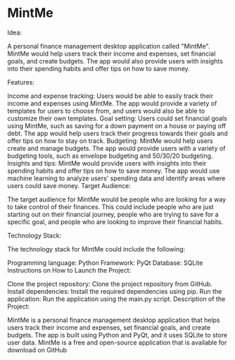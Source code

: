 # MintMe
Idea:

A personal finance management desktop application called "MintMe". MintMe would help users track their income and expenses, set financial goals, and create budgets. The app would also provide users with insights into their spending habits and offer tips on how to save money.

Features:

Income and expense tracking: Users would be able to easily track their income and expenses using MintMe. The app would provide a variety of templates for users to choose from, and users would also be able to customize their own templates.
Goal setting: Users could set financial goals using MintMe, such as saving for a down payment on a house or paying off debt. The app would help users track their progress towards their goals and offer tips on how to stay on track.
Budgeting: MintMe would help users create and manage budgets. The app would provide users with a variety of budgeting tools, such as envelope budgeting and 50/30/20 budgeting.
Insights and tips: MintMe would provide users with insights into their spending habits and offer tips on how to save money. The app would use machine learning to analyze users' spending data and identify areas where users could save money.
Target Audience:

The target audience for MintMe would be people who are looking for a way to take control of their finances. This could include people who are just starting out on their financial journey, people who are trying to save for a specific goal, and people who are looking to improve their financial habits.

Technology Stack:

The technology stack for MintMe could include the following:

Programming language: Python
Framework: PyQt
Database: SQLite
Instructions on How to Launch the Project:

Clone the project repository: Clone the project repository from GitHub.
Install dependencies: Install the required dependencies using pip.
Run the application: Run the application using the main.py script.
Description of the Project:

MintMe is a personal finance management desktop application that helps users track their income and expenses, set financial goals, and create budgets. The app is built using Python and PyQt, and it uses SQLite to store user data. MintMe is a free and open-source application that is available for download on GitHub

